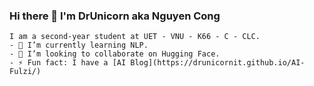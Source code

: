 ### Hi there 👋 I'm DrUnicorn aka Nguyen Cong
    
    I am a second-year student at UET - VNU - K66 - C - CLC.
    - 🌱 I’m currently learning NLP.
    - 👯 I’m looking to collaborate on Hugging Face.
    - ⚡ Fun fact: I have a [AI Blog](https://drunicornit.github.io/AI-Fulzi/)

